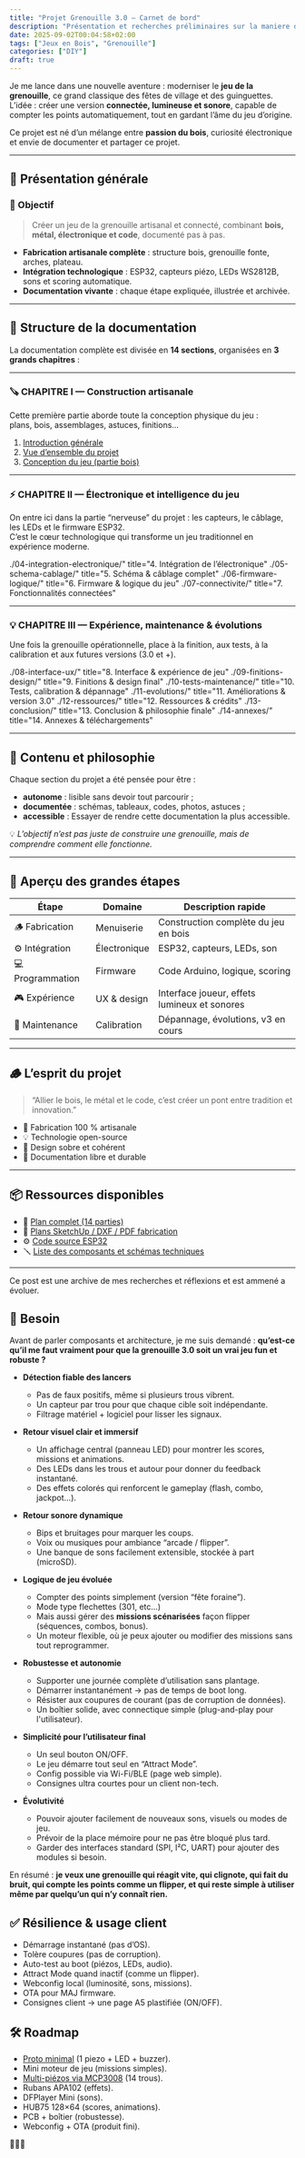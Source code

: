 ```yaml
---
title: "Projet Grenouille 3.0 — Carnet de bord"
description: "Présentation et recherches préliminaires sur la maniere d'ajouter du gameplay electronique au jeu de la grenouille"
date: 2025-09-02T00:04:58+02:00
tags: ["Jeux en Bois", "Grenouille"]
categories: ["DIY"]
draft: true
---
```

Je me lance dans une nouvelle aventure : moderniser le **jeu de la grenouille**, ce grand classique des fêtes de village et des guinguettes.  
L’idée : créer une version **connectée, lumineuse et sonore**, capable de compter les points automatiquement, tout en gardant l’âme du jeu d’origine.  

Ce projet est né d’un mélange entre **passion du bois**, curiosité électronique et envie de documenter et partager ce projet.

---

## 🧭 Présentation générale

### 🎯 Objectif
> Créer un jeu de la grenouille artisanal et connecté, combinant **bois, métal, électronique et code**, documenté pas à pas.

- **Fabrication artisanale complète** : structure bois, grenouille fonte, arches, plateau.  
- **Intégration technologique** : ESP32, capteurs piézo, LEDs WS2812B, sons et scoring automatique.  
- **Documentation vivante** : chaque étape expliquée, illustrée et archivée.  

---

## 🧱 Structure de la documentation

La documentation complète est divisée en **14 sections**, organisées en **3 grands chapitres** :

---

### 🪚 CHAPITRE I — Construction artisanale

Cette première partie aborde toute la conception physique du jeu :  
plans, bois, assemblages, astuces, finitions…


1. [Introduction générale](../01-introduction/)
2. [Vue d’ensemble du projet](./02-vue-densemble.md)
3. [Conception du jeu (partie bois)](./03-conception-bois.md)

---

### ⚡ CHAPITRE II — Électronique et intelligence du jeu

On entre ici dans la partie “nerveuse” du projet : les capteurs, le câblage, les LEDs et le firmware ESP32.  
C’est le cœur technologique qui transforme un jeu traditionnel en expérience moderne.


  ./04-integration-electronique/" title="4. Intégration de l’électronique"
  ./05-schema-cablage/" title="5. Schéma & câblage complet"
  ./06-firmware-logique/" title="6. Firmware & logique du jeu"
  ./07-connectivite/" title="7. Fonctionnalités connectées"


---

### 💡 CHAPITRE III — Expérience, maintenance & évolutions

Une fois la grenouille opérationnelle, place à la finition, aux tests, à la calibration et aux futures versions (3.0 et +).


  ./08-interface-ux/" title="8. Interface & expérience de jeu"
  ./09-finitions-design/" title="9. Finitions & design final"
  ./10-tests-maintenance/" title="10. Tests, calibration & dépannage"
  ./11-evolutions/" title="11. Améliorations & version 3.0"
  ./12-ressources/" title="12. Ressources & crédits"
  ./13-conclusion/" title="13. Conclusion & philosophie finale"
  ./14-annexes/" title="14. Annexes & téléchargements"


---

## 📘 Contenu et philosophie

Chaque section du projet a été pensée pour être :
- **autonome** : lisible sans devoir tout parcourir ;  
- **documentée** : schémas, tableaux, codes, photos, astuces ;  
- **accessible** : Essayer de rendre cette documentation la plus accessible.

💡 *L’objectif n’est pas juste de construire une grenouille, mais de comprendre comment elle fonctionne.*

---

## 🧩 Aperçu des grandes étapes

| Étape | Domaine | Description rapide |
|--------|-----------|-------------------|
| 🪵 Fabrication | Menuiserie | Construction complète du jeu en bois |
| ⚙️ Intégration | Électronique | ESP32, capteurs, LEDs, son |
| 💻 Programmation | Firmware | Code Arduino, logique, scoring |
| 🎮 Expérience | UX & design | Interface joueur, effets lumineux et sonores |
| 🔧 Maintenance | Calibration | Dépannage, évolutions, v3 en cours |

---

## 🪵 L’esprit du projet

> “Allier le bois, le métal et le code, c’est créer un pont entre tradition et innovation.”

- 🔩 Fabrication 100 % artisanale  
- 💡 Technologie open-source  
- 🎨 Design sobre et cohérent  
- 🧠 Documentation libre et durable  

---

## 📦 Ressources disponibles

- 📄 [Plan complet (14 parties)](./plan-grenouille-2.0.md)  
- 🧰 [Plans SketchUp / DXF / PDF fabrication](./14-annexes/)  
- ⚙️ [Code source ESP32](./12-ressources/)  
- 🪛 [Liste des composants et schémas techniques](./05-schema-cablage/)  

---


































Ce post est une archive de mes recherches et réflexions et est ammené a évoluer.

## 📝 Besoin
Avant de parler composants et architecture, je me suis demandé : **qu’est-ce qu’il me faut vraiment pour que la grenouille 3.0 soit un vrai jeu fun et robuste ?**

- **Détection fiable des lancers**  
  - Pas de faux positifs, même si plusieurs trous vibrent.  
  - Un capteur par trou pour que chaque cible soit indépendante.  
  - Filtrage matériel + logiciel pour lisser les signaux.

- **Retour visuel clair et immersif**  
  - Un affichage central (panneau LED) pour montrer les scores, missions et animations.  
  - Des LEDs dans les trous et autour pour donner du feedback instantané.  
  - Des effets colorés qui renforcent le gameplay (flash, combo, jackpot…).

- **Retour sonore dynamique**  
  - Bips et bruitages pour marquer les coups.  
  - Voix ou musiques pour ambiance “arcade / flipper”.  
  - Une banque de sons facilement extensible, stockée à part (microSD).

- **Logique de jeu évoluée**  
  - Compter des points simplement (version “fête foraine”).  
  - Mode type flechettes (301, etc...)
  - Mais aussi gérer des **missions scénarisées** façon flipper (séquences, combos, bonus).  
  - Un moteur flexible, où je peux ajouter ou modifier des missions sans tout reprogrammer.

- **Robustesse et autonomie**  
  - Supporter une journée complète d’utilisation sans plantage.  
  - Démarrer instantanément → pas de temps de boot long.  
  - Résister aux coupures de courant (pas de corruption de données).  
  - Un boîtier solide, avec connectique simple (plug-and-play pour l'utilisateur).

- **Simplicité pour l’utilisateur final**  
  - Un seul bouton ON/OFF.  
  - Le jeu démarre tout seul en “Attract Mode”.  
  - Config possible via Wi-Fi/BLE (page web simple).  
  - Consignes ultra courtes pour un client non-tech.

- **Évolutivité**  
  - Pouvoir ajouter facilement de nouveaux sons, visuels ou modes de jeu.  
  - Prévoir de la place mémoire pour ne pas être bloqué plus tard.  
  - Garder des interfaces standard (SPI, I²C, UART) pour ajouter des modules si besoin.

En résumé : **je veux une grenouille qui réagit vite, qui clignote, qui fait du bruit, qui compte les points comme un flipper, et qui reste simple à utiliser même par quelqu’un qui n’y connaît rien.**

## ✅ Résilience & usage client
- Démarrage instantané (pas d’OS).
- Tolère coupures (pas de corruption).
- Auto-test au boot (piézos, LEDs, audio).
- Attract Mode quand inactif (comme un flipper).
- Webconfig local (luminosité, sons, missions).
- OTA pour MAJ firmware.
- Consignes client → une page A5 plastifiée (ON/OFF).

## 🛠️ Roadmap
- [Proto minimal](/grenouille-proto) (1 piezo + LED + buzzer).
- Mini moteur de jeu (missions simples).
- [Multi-piézos via MCP3008](/grenouille-proto-detection) (14 trous).
- Rubans APA102 (effets).
- DFPlayer Mini (sons).
- HUB75 128×64 (scores, animations).
- PCB + boîtier (robustesse).
- Webconfig + OTA (produit fini).


🐸🐸🐸